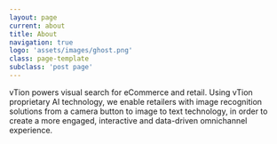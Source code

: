 ```yaml
---
layout: page
current: about
title: About
navigation: true
logo: 'assets/images/ghost.png'
class: page-template
subclass: 'post page'
---
```


vTion powers visual search for eCommerce and retail. Using vTion proprietary AI technology, we enable retailers with image recognition solutions from a camera button to image to text technology, in order to create a more engaged, interactive and data-driven omnichannel experience.
